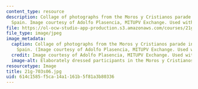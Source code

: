 ```yaml
---
content_type: resource
description: Collage of photographs from the Moros y Cristianos parade in Valencia,
  Spain. Image courtesy of Adolfo Plasencia, MITUPV Exchange. Used with permission.
file: https://ol-ocw-studio-app-production.s3.amazonaws.com/courses/21g-703-spanish-iii-spring-2006/614c1585f5ca14a1161b5f81a3b80336_21g-703s06.jpg
file_type: image/jpeg
image_metadata:
  caption: Collage of photographs from the Moros y Cristianos parade in Valencia,
    Spain. (Image courtesy of Adolfo Plasencia, MITUPV Exchange. Used with permission.)
  credit: Image courtesy of Adolfo Plasencia, MITUPV Exchange. Used with permission.
  image-alt: Elaborately dressed participants in the Moros y Cristianos parade.
resourcetype: Image
title: 21g-703s06.jpg
uid: 614c1585-f5ca-14a1-161b-5f81a3b80336
---
```

